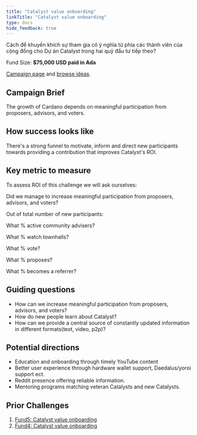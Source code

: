 ```yaml
---
title: "Catalyst value onboarding"
linkTitle: "Catalyst value onboarding"
type: docs
hide_feedback: true
---
```


Cách để khuyến khích sự tham gia có ý nghĩa từ phía các thành viên của cộng đồng cho Dự án Catalyst trong hai quỹ đầu tư tiếp theo?

Fund Size: **$75,000 USD paid in Ada**

[Campaign page](https://cardano.ideascale.com/a/campaign-home/26106) and [browse ideas](https://cardano.ideascale.com/a/ideas/top/campaign-filter/byids/campaigns/26106/stage/unspecified).

## Campaign Brief

The growth of Cardano depends on meaningful participation from proposers, advisors, and voters.

## How success looks like

There's a strong funnel to motivate, inform and direct new participants towards providing a contribution that improves Catalyst's ROI.

## Key metric to measure

To assess ROI of this challenge we will ask ourselves:

Did we manage to increase meaningful participation from proposers, advisors, and voters?

Out of total number of new participants:

What % active community advisers?

What % watch townhalls?

What % vote?

What % proposes?

What % becomes a referrer?

## Guiding questions

- How can we increase meaningful participation from proposers, advisors, and voters?
- How do new people learn about Catalyst?
- How can we provide a central source of constantly updated information in different formats(text, video, p2p)?

## Potential directions

- Education and onboarding through timely YouTube content
- Better user experience through hardware wallet support, Daedalus/yoroi support ect.
- Reddit presence offering reliable information.
- Mentoring programs matching veteran Catalysts and new Catalysts.

## Prior Challenges

1. [Fund5: Catalyst value onboarding](https://cardano.ideascale.com/a/campaign-home/25944)
2. [Fund4: Catalyst value onboarding](https://cardano.ideascale.com/a/campaign-home/25872)